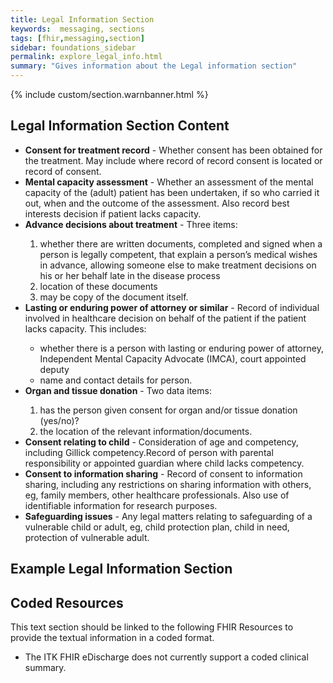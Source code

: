 ```yaml
---
title: Legal Information Section
keywords:  messaging, sections
tags: [fhir,messaging,section]
sidebar: foundations_sidebar
permalink: explore_legal_info.html
summary: "Gives information about the Legal information section"
---
```


{% include custom/section.warnbanner.html %}

## Legal Information Section Content ##

<ul><li><b>Consent for treatment record</b> - Whether consent has been obtained for the treatment. May include where record of record consent is located or record of consent.</li>
<li><b>Mental capacity assessment</b> - Whether an assessment of the mental capacity of the (adult) patient has been undertaken, if so who carried it out, when and the outcome of the assessment. Also record best interests decision if patient lacks capacity.</li>
<li><b>Advance decisions about treatment</b> - Three items:</li>
<ol><li>whether there are written documents, completed and signed when a person is
legally competent, that explain a person’s medical wishes in advance, allowing
someone else to make treatment decisions on his or her behalf late in the disease
process</li>
<li>location of these documents</li>
<li>may be copy of the document itself.</li></ol>
<li><b>Lasting or enduring power of attorney or similar</b> - Record of individual involved in healthcare decision on behalf of the patient if the patient lacks capacity. This includes:</li>
<ul><li>whether there is a person with lasting or enduring power of attorney, Independent Mental Capacity Advocate (IMCA), court appointed deputy</li>
<li>name and contact details for person.</li>
</ul>
<li><b>Organ and tissue donation</b> - Two data items:</li>
<ol><li>has the person given consent for organ and/or tissue donation (yes/no)?</li>
<li>the location of the relevant information/documents.</li>
</ol>
<li><b>Consent relating to child</b> -  Consideration of age and competency, including Gillick competency.Record of person with parental responsibility or appointed guardian where child
lacks competency.</li>
<li><b>Consent to information sharing</b> - Record of consent to information sharing, including any restrictions on  sharing information with others, eg, family members, other healthcare professionals. Also use of identifiable information for research purposes.
</li>
<li><b>Safeguarding issues</b> - Any legal matters relating to safeguarding of a vulnerable child or adult, eg, child protection plan, child in need, protection of vulnerable adult.</li>
</ul>

## Example Legal Information Section ##

<script src="https://gist.github.com/IOPS-DEV/407d219b7bcc5f70343690974d11e6b5.js"></script>

## Coded Resources ##

This text section should be linked to the following FHIR Resources to provide the textual information in a coded format.

- The ITK FHIR eDischarge does not currently support a coded clinical summary.






